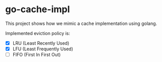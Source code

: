 # go-cache-impl

This project shows how we mimic a cache implementation using golang.

Implemented eviction policy is:

- [x] LRU (Least Recently Used)
- [x] LFU (Least Frequently Used)
- [ ] FIFO (First In First Out)
